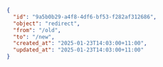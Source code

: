 ```json {% process=false filename="Response" %}
{
  "id": "9a5b0b29-a4f8-4df6-bf53-f282af312686",
  "object": "redirect",
  "from": "/old",
  "to": "/new",
  "created_at": "2025-01-23T14:03:00+11:00",
  "updated_at": "2025-01-23T14:03:00+11:00"
}
```

